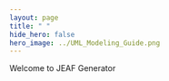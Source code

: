 ```yaml
---
layout: page
title: " "
hide_hero: false
hero_image: ../UML_Modeling_Guide.png
---
```

Welcome to JEAF Generator



